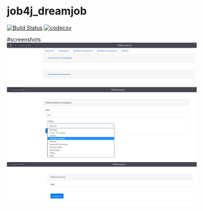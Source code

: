 # job4j_dreamjob

[![Build Status](https://travis-ci.com/AlexanderBanar/job4j_dreamjob.svg?branch=master)](https://travis-ci.com/AlexanderBanar/job4j_dreamjob)
[![codecov](https://codecov.io/gh/AlexanderBanar/job4j_dreamjob/branch/master/graph/badge.svg?token=GE45O296B8)](https://codecov.io/gh/AlexanderBanar/job4j_dreamjob)

#screenshots
![alt text](images/img1.JPG)
![alt text](images/img2.JPG)
![alt text](images/img3.JPG)